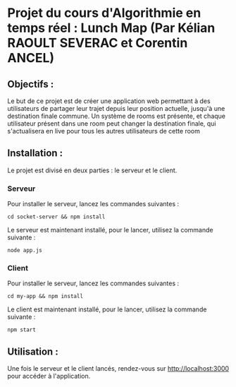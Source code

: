 <h1>Projet du cours d'Algorithmie en temps réel : Lunch Map (Par Kélian RAOULT SEVERAC et Corentin ANCEL)</h1>

<h2>Objectifs :</h2>

<p>Le but de ce projet est de créer une application web permettant à des utilisateurs de partager leur trajet depuis leur position actuelle, jusqu'à une destination finale commune. Un système de rooms est présente, et chaque utilisateur présent dans une room peut changer la destination finale, qui s'actualisera en live pour tous les autres utilisateurs de cette room</p>

<h2>Installation :</h2>

<p>Le projet est divisé en deux parties : le serveur et le client.

<h3> Serveur </h3>
Pour installer le serveur, lancez les commandes suivantes :</p>

<pre><code>cd socket-server && npm install </code></pre>

<p>Le serveur est maintenant installé, pour le lancer, utilisez la commande suivante :</p>

<pre><code>node app.js</code></pre>

<h3> Client </h3>
Pour installer le serveur, lancez les commandes suivantes :</p>

<pre><code>cd my-app && npm install </code></pre>

<p>Le client est maintenant installé, pour le lancer, utilisez la commande suivante :</p>

<pre><code>npm start</code></pre>

<h2>Utilisation :</h2>

<p>Une fois le serveur et le client lancés, rendez-vous sur <a href="http://localhost:3000">http://localhost:3000</a> pour accéder à l'application.</p>

